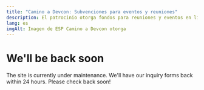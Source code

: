 ```yaml
---
title: "Camino a Devcon: Subvenciones para eventos y reuniones"
description: El patrocinio otorga fondos para reuniones y eventos en línea o en persona previos a Devcon
lang: es
imgAlt: Imagen de ESP Camino a Devcon otorga
---
```


<FormHeader>
    <h1>We'll be back soon</h1>
    <p>
    The site is currently under maintenance. We'll have our inquiry
    forms back within 24 hours. Please check back soon!
    </p>
</FormHeader>